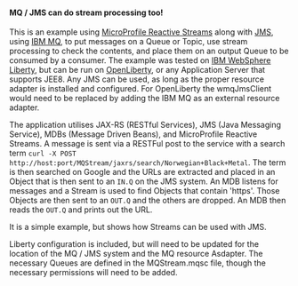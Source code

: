 #### MQ / JMS can do stream processing too! ####

This is an example using [MicroProfile Reactive Streams](https://microprofile.io/project/eclipse/microprofile-reactive-messaging) along with [JMS](https://javaee.github.io/jms-spec/), using [IBM MQ](https://www.ibm.com/products/mq), to put messages on a Queue or Topic, use stream processing to check the contents, and place them on an output Queue to be consumed by a consumer.  The example was tested on [IBM WebSphere Liberty](https://www.ibm.com/cloud/websphere-liberty), but can be run on [OpenLiberty](https://openliberty.io), or any Application Server that supports JEE8.  Any JMS can be used, as long as the proper resource adapter is installed and configured.  For OpenLiberty the wmqJmsClient would need to be replaced by adding the IBM MQ as an external resource adapter.

The application utilises JAX-RS (RESTful Services), JMS (Java Messaging Service), MDBs (Message Driven Beans), and MicroProfile Reactive Streams.  A message is sent via a RESTFul post to the service with a search term `curl -X POST http://host:port/MQStream/jaxrs/search/Norwegian+Black+Metal`.  The term is then searched on Google and the URLs are extracted and placed in an Object that is then sent to an `IN.Q` on the JMS system.  An MDB listens for messages and a Stream is used to find Objects that contain 'https'.  Those Objects are then sent to an `OUT.Q` and the others are dropped. An MDB then reads the `OUT.Q` and prints out the URL.

It is a simple example, but shows how Streams can be used with JMS.

Liberty configuration is included, but will need to be updated for the location of the MQ / JMS system and the MQ resource Asdapter.  The necessary Queues are defined in the MQStream.mqsc file, though the necessary permissions will need to be added.
